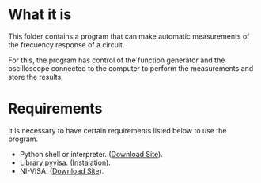 # What it is

This folder contains a program that can make automatic measurements of the frecuency response of a circuit.

For this, the program has control of the function generator and the oscilloscope connected to the computer to perform the measurements and store the results.

# Requirements

It is necessary to have certain requirements listed below to use the program.

- Python shell or interpreter. ([Download Site](https://www.python.org/downloads/)).
- Library pyvisa. ([Instalation](https://pyvisa.readthedocs.io/en/latest/introduction/getting.html)).
- NI-VISA. ([Download Site](https://www.ni.com/es-cr/support/downloads/drivers/download.ni-visa.html#305862)).